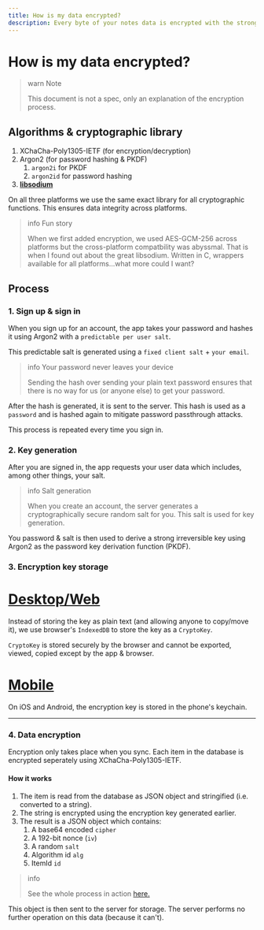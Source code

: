 ```yaml
---
title: How is my data encrypted?
description: Every byte of your notes data is encrypted with the strongest encryption algorithms on client with XChaCha-Poly1305-IETF & Argon2.
---
```


# How is my data encrypted?

> warn Note
>
> This document is not a spec, only an explanation of the encryption process.

## Algorithms & cryptographic library

1. XChaCha-Poly1305-IETF (for encryption/decryption)
2. Argon2 (for password hashing & PKDF)
   1. `argon2i` for PKDF
   2. `argon2id` for password hashing
3. [**libsodium**](https://libsodium.org)

On all three platforms we use the same exact library for all cryptographic functions. This ensures data integrity across platforms.

> info Fun story
>
> When we first added encryption, we used AES-GCM-256 across platforms but the cross-platform compatbility was abyssmal. That is when I found out about the great libsodium. Written in C, wrappers available for all platforms...what more could I want?

## Process

### 1. Sign up & sign in

When you sign up for an account, the app takes your password and hashes it using Argon2 with a `predictable per user salt`.

This predictable salt is generated using a `fixed client salt` + `your email`.

> info Your password never leaves your device
>
> Sending the hash over sending your plain text password ensures that there is no way for us (or anyone else) to get your password.

After the hash is generated, it is sent to the server. This hash is used as a `password` and is hashed again to mitigate password passthrough attacks.

This process is repeated every time you sign in.

### 2. Key generation

After you are signed in, the app requests your user data which includes, among other things, your salt.

> info Salt generation
>
> When you create an account, the server generates a cryptographically secure random salt for you. This salt is used for key generation.

You password & salt is then used to derive a strong irreversible key using Argon2 as the password key derivation function (PKDF).

### 3. Encryption key storage

# [Desktop/Web](#/tab/web)

Instead of storing the key as plain text (and allowing anyone to copy/move it), we use browser's `IndexedDB` to store the key as a `CryptoKey`.

`CryptoKey` is stored securely by the browser and cannot be exported, viewed, copied except by the app & browser.

# [Mobile](#/tab/mobile)

On iOS and Android, the encryption key is stored in the phone's keychain.

---

### 4. Data encryption

Encryption only takes place when you sync. Each item in the database is encrypted seperately using XChaCha-Poly1305-IETF.

#### How it works

1. The item is read from the database as JSON object and stringified (i.e. converted to a string).
2. The string is encrypted using the encryption key generated earlier.
3. The result is a JSON object which contains:
   1. A base64 encoded `cipher`
   2. A 192-bit nonce (`iv`)
   3. A random `salt`
   4. Algorithm id `alg`
   5. ItemId `id`

> info
>
> See the whole process in action [here.](https://vericrypt.notesnook.com/)

This object is then sent to the server for storage. The server performs no further operation on this data (because it can't).
